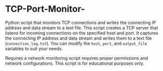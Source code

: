 # TCP-Port-Monitor-
Python script that monitors TCP connections and writes the connecting IP address and data stream to a text file.
This script creates a TCP server that listens for incoming connections on the specified host and port. It captures the connecting IP address and data stream and writes them to a text file (`connection_log.txt`). You can modify the `host`, `port`, and `output_file` variables to suit your needs.

Requires a network monitoring script requires proper permissions and network configurations. This script is for educational purposes only. 
